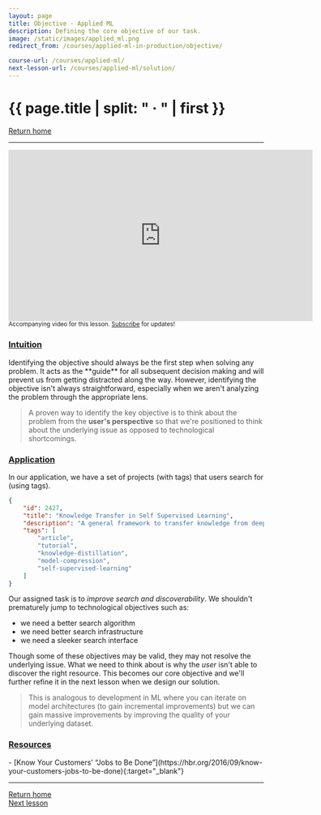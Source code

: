 ```yaml
---
layout: page
title: Objective · Applied ML
description: Defining the core objective of our task.
image: /static/images/applied_ml.png
redirect_from: /courses/applied-ml-in-production/objective/

course-url: /courses/applied-ml/
next-lesson-url: /courses/applied-ml/solution/
---
```


<!-- Header -->
<div class="row">
  <div class="col-md-8 col-6 mr-auto">
    <h1 class="page-title">{{ page.title | split: " · " | first }}</h1>
  </div>
  <div class="col-md-4 col-6">
    <div class="btn-group float-right mb-0" role="group">
      <a href="{% link index.md %}" class="btn btn-sm btn-outline-secondary"><i
          class="fas fa-sm fa-arrow-left mr-1"></i>Return home</a>
    </div>
  </div>
</div>
<hr class="mt-0">

<!-- Video -->
<div class="ai-center-all mt-2">
    <iframe width="600" height="337.5" src="https://www.youtube.com/embed/_sYrVHGRqPo?rel=0" frameborder="0"
    allow="accelerometer; autoplay; clipboard-write; encrypted-media; gyroscope; picture-in-picture"
    allowfullscreen></iframe>
</div>
<div class="ai-center-all mt-2">
  <small>Accompanying video for this lesson. <a href="https://www.youtube.com/madewithml?sub_confirmation=1" target="_blank">Subscribe</a> for updates!</small>
</div>

<h3><u>Intuition</u></h3>
Identifying the objective should always be the first step when solving any problem. It acts as the **guide** for all subsequent decision making and will prevent us from getting distracted along the way. However, identifying the objective isn't always straightforward, especially when we aren't analyzing the problem through the appropriate lens.

> A proven way to identify the key objective is to think about the problem from the **user's perspective** so that we're positioned to think about the underlying issue as opposed to technological shortcomings.

<!-- <i class="fab fa-youtube ai-color-youtube mr-1"></i> Watch from [0:00](https://www.youtube.com/watch?v=_sYrVHGRqPo&list=PLqy_sIcckLC2jrxQhyqWDhL_9Uwxz8UFq&index=1&t=0s){:target="_blank"} for a video walkthrough of this section. -->

<h3><u>Application</u></h3>
In our application, we have a set of projects (with tags) that users search for (using tags).

```json
{
    "id": 2427,
    "title": "Knowledge Transfer in Self Supervised Learning",
    "description": "A general framework to transfer knowledge from deep self-supervised models to shallow task-specific models.",
    "tags": [
        "article",
        "tutorial",
        "knowledge-distillation",
        "model-compression",
        "self-supervised-learning"
    ]
}
```

Our assigned task is to *improve search and discoverability*. We shouldn't prematurely jump to technological objectives such as:
- we need a better search algorithm
- we need better search infrastructure
- we need a sleeker search interface

Though some of these objectives may be valid, they may not resolve the underlying issue. What we need to think about is why the *user* isn't able to discover the right resource. This becomes our core objective and we'll further refine it in the next lesson when we design our solution.

> This is analogous to development in ML where you can iterate on model architectures (to gain incremental improvements) but we can gain massive improvements by improving the quality of your underlying dataset.

<h3><u>Resources</u></h3>
- [Know Your Customers’ “Jobs to Be Done”](https://hbr.org/2016/09/know-your-customers-jobs-to-be-done){:target="_blank"}

<!-- Footer -->
<hr>
<div class="row mb-4">
  <div class="col-6 float-left">
    <a href="{% link index.md %}" class="btn btn-sm btn-outline-secondary"><i class="fas fa-sm fa-arrow-left mr-1"></i>Return home</a>
  </div>
  <div class="col-6">
    <div class="float-right">
      <a href="{{ page.next-lesson-url }}" class="btn btn-sm btn-outline-secondary"><i class="fas fa-sm fa-arrow-right mr-1"></i>Next lesson</a>
    </div>
  </div>
</div>


